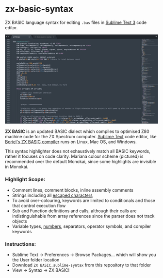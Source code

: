 # zx-basic-syntax

ZX BASIC language syntax for editing `.bas` files in [Sublime Text 3](https://www.sublimetext.com) code editor.

![screenshot of ZX BASIC highlighting](images/example.jpg?raw=true)

**ZX BASIC** is an updated BASIC dialect which compiles to optimised Z80 machine code for the ZX Spectrum computer. [Sublime Text](https://www.sublimetext.com) code editor, like [Boriel's ZX BASIC compiler](https://zxbasic.readthedocs.io/en/docs/about/) runs on Linux, Mac OS, and Windows.

This syntax highlighter does not exhaustively match all BASIC keywords, rather it focuses on code clarity. Mariana colour scheme (pictured) is recommended over the default Monokai, since some highlights are invisible in Monokai.

### Highlight Scope:
- Comment lines, comment blocks, inline assembly comments
- Strings including all [escaped characters](https://zxbasic.readthedocs.io/en/docs/syntax/#graphic-characters)
- To avoid over-colouring, keywords are limited to conditionals and those that control execution flow
- Sub and Function definitions and calls, although their calls are indistinguishable from array references since the parser does not track objects
- Variable types, [numbers](https://zxbasic.readthedocs.io/en/docs/syntax/#numbers), separators, operator symbols, and compiler keywords

### Instructions:
- Sublime Text -> Preferences -> Browse Packages... which will show you the User folder location
- Download `ZX BASIC.sublime-syntax` from this repository to that folder
- View -> Syntax -> ZX BASIC!
